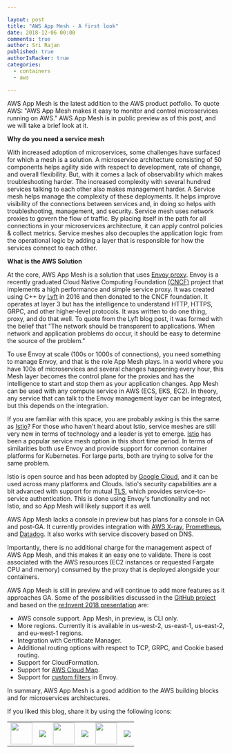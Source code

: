 ```yaml
---

layout: post
title: "AWS App Mesh - A first look"
date: 2018-12-06 00:00
comments: true
author: Sri Rajan
published: true
authorIsRacker: true
categories:
  - containers
  - aws

---
```


AWS App Mesh is the latest addition to the AWS product potfolio. To quote AWS:
"AWS App Mesh makes it easy to monitor and control microservices running on AWS." AWS App Mesh is in public preview as of this post, and we will take a brief look at it. 


**Why do you need a service mesh**

With increased adoption of microservices, some challenges have surfaced for which a mesh is a solution. A microservice architecture consisting of 50 components helps agility side with respect to development, rate of change, and overall flexibility.  But, with it comes a lack of observability which makes troubleshooting harder. The increased complexity with several hundred services talking to each other also makes management harder. A Service mesh helps manage the complexity of these deployments. It helps improve visibility of the connections between services and, in doing so helps with troubleshooting, management, and security. Service mesh uses network proxies to govern the flow of traffic. By placing itself in the path for all connections in your microservices architecture, it can apply control policies & collect metrics. Service meshes also decouples the application logic from the operational logic by adding a layer that is responsible for how the services connect to each other. 
 
<!-- more -->

**What is the AWS Solution**

At the core, AWS App Mesh is a solution that uses [Envoy proxy](https://www.envoyproxy.io/). Envoy is a recently graduated Cloud Native Computing Foundation [(CNCF)](https://www.cncf.io/) project that implements a high performance and simple service proxy. It was created using C++ by [Lyft](https://eng.lyft.com/announcing-envoy-c-l7-proxy-and-communication-bus-92520b6c8191) in 2016 and then donated to the CNCF foundation. It operates at layer 3 but has the intelligence to understand HTTP, HTTPS, GRPC, and other higher-level protocols. It was written to do one thing, proxy, and do that well. To quote from the Lyft blog post, it was formed with the belief that "The network should be transparent to applications. When network and application problems do occur, it should be easy to determine the source of the problem." 

To use Envoy at scale (100s or 1000s of connections), you need something to manage Envoy, and that is the role App Mesh plays. In a world where you have 100s of microservices and several changes happening every hour, this Mesh layer becomes the control plane for the proxies and has the intelligence to start and stop them as your application changes. App Mesh can be used with any compute service in AWS (ECS, EKS, EC2). In theory, any service that can talk to the Envoy management layer can be integrated, but this depends on the integration.

If you are familiar with this space, you are probably asking is this the same as [Istio](https://istio.io/)? For those who haven't heard about Istio, service meshes are still very new in terms of technology and a leader is yet to emerge. [Istio](https://istio.io/) has been a popular service mesh option in this short time period. In terms of similarities both use Envoy and provide support for common container platforms for Kubernetes. For large parts, both are trying to solve for the same problem. 

Istio is open source and has been adopted by [Google Cloud](https://cloudplatform.googleblog.com/2018/07/istio-reaches-1-0-ready-for-prod.html), and it can be used across many platforms and Clouds. Istio's security capabilities are a bit advanced with support for mutual [TLS](https://en.wikipedia.org/wiki/Mutual_authentication), which provides service-to-service authentication. This is done using Envoy's functionality and not Istio, and so App Mesh will likely support it as well. 

AWS App Mesh lacks a console in preview but has plans for a console in GA and post-GA. It currently provides integration with [AWS X-ray](https://aws.amazon.com/xray/), [Prometheus](https://prometheus.io/), and [Datadog](https://www.datadoghq.com/blog/envoy-app-mesh-monitoring/). It also works with service discovery based on DNS. 

Importantly, there is no additional charge for the management aspect of AWS App Mesh, and this makes it an easy one to validate. There is cost associated with the AWS resources (EC2 instances or requested Fargate CPU and memory) consumed by the proxy that is deployed alongside your containers.

AWS App Mesh is still in preview and will continue to add more features as it approaches GA. Some of the possibilities discussed in the [GitHub project](https://github.com/awslabs/aws-app-mesh-examples/issues?utf8=%E2%9C%93&q=is%3Aissue+is%3Aopen+label%3AGA+label%3ARoadmap) and based on the [re:Invent 2018 presentation](https://www.youtube.com/watch?v=GVni3ruLSe0) are:

 - AWS console support. App Mesh, in preview, is CLI only.
 - More regions. Currently it is available in us-west-2, us-east-1, us-east-2, and eu-west-1 regions.
 - Integration with Certificate Manager.  
 - Additional routing options with respect to TCP, GRPC, and Cookie based routing.
 - Support for CloudFormation.
 - Support for [AWS Cloud Map](https://aws.amazon.com/about-aws/whats-new/2018/11/introducing-aws-cloud-map/).
 - Support for [custom filters](https://github.com/envoyproxy/envoy-filter-example) in Envoy.
 
In summary, AWS App Mesh is a good addition to the AWS building blocks and for microservices architectures.


<table>
  <tr>If you liked this blog, share it by using the following icons:</tr>
  <tr>
   <td>
       <img src="{% asset_path line-tile.png %}" width=50 >
    </td>
    <td>
      <a href="https://twitter.com/home?status=https%3A//developer.rackspace.com/blog/aws-app-mesh/">
        <img src="{% asset_path shareT.png %}">
      </a>
    </td>
    <td>
       <img src="{% asset_path line-tile.png %}" width=50 >
    </td>
    <td>
      <a href="https://www.facebook.com/sharer/sharer.php?u=https%3A//developer.rackspace.com/blog/aws-app-mesh/">
        <img src="{% asset_path shareFB.png %}">
      </a>
    </td>
    <td>
       <img src="{% asset_path line-tile.png %}" width=50 >
    </td>
    <td>
      <a href="https://www.linkedin.com/shareArticle?mini=true&url=https%3A//developer.rackspace.com/blog/aws-app-mesh&summary=&source=">
        <img src="{% asset_path shareL.png %}">
      </a>
    </td>
  </tr>
</table>


</br>